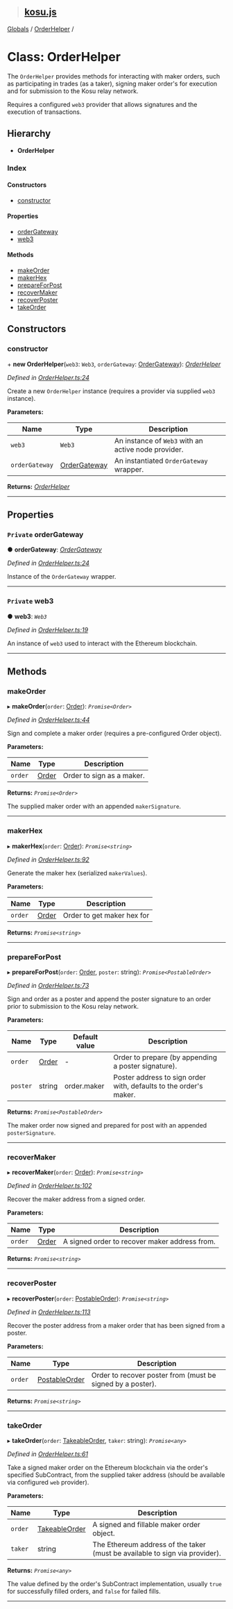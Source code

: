 > ## [kosu.js](../README.md)

[Globals](../globals.md) / [OrderHelper](orderhelper.md) /

# Class: OrderHelper

The `OrderHelper` provides methods for interacting with maker orders, such as
participating in trades (as a taker), signing maker order's for execution and
for submission to the Kosu relay network.

Requires a configured `web3` provider that allows signatures and the execution
of transactions.

## Hierarchy

* **OrderHelper**

### Index

#### Constructors

* [constructor](orderhelper.md#constructor)

#### Properties

* [orderGateway](orderhelper.md#private-ordergateway)
* [web3](orderhelper.md#private-web3)

#### Methods

* [makeOrder](orderhelper.md#makeorder)
* [makerHex](orderhelper.md#makerhex)
* [prepareForPost](orderhelper.md#prepareforpost)
* [recoverMaker](orderhelper.md#recovermaker)
* [recoverPoster](orderhelper.md#recoverposter)
* [takeOrder](orderhelper.md#takeorder)

## Constructors

###  constructor

\+ **new OrderHelper**(`web3`: `Web3`, `orderGateway`: [OrderGateway](ordergateway.md)): *[OrderHelper](orderhelper.md)*

*Defined in [OrderHelper.ts:24](url)*

Create a new `OrderHelper` instance (requires a provider via supplied `web3`
instance).

**Parameters:**

Name | Type | Description |
------ | ------ | ------ |
`web3` | `Web3` | An instance of `Web3` with an active node provider. |
`orderGateway` | [OrderGateway](ordergateway.md) | An instantiated `OrderGateway` wrapper.  |

**Returns:** *[OrderHelper](orderhelper.md)*

___

## Properties

### `Private` orderGateway

● **orderGateway**: *[OrderGateway](ordergateway.md)*

*Defined in [OrderHelper.ts:24](url)*

Instance of the `OrderGateway` wrapper.

___

### `Private` web3

● **web3**: *`Web3`*

*Defined in [OrderHelper.ts:19](url)*

An instance of `web3` used to interact with the Ethereum blockchain.

___

## Methods

###  makeOrder

▸ **makeOrder**(`order`: [Order](../interfaces/order.md)): *`Promise<Order>`*

*Defined in [OrderHelper.ts:44](url)*

Sign and complete a maker order (requires a pre-configured Order object).

**Parameters:**

Name | Type | Description |
------ | ------ | ------ |
`order` | [Order](../interfaces/order.md) | Order to sign as a maker. |

**Returns:** *`Promise<Order>`*

The supplied maker order with an appended `makerSignature`.

___

###  makerHex

▸ **makerHex**(`order`: [Order](../interfaces/order.md)): *`Promise<string>`*

*Defined in [OrderHelper.ts:92](url)*

Generate the maker hex (serialized `makerValues`).

**Parameters:**

Name | Type | Description |
------ | ------ | ------ |
`order` | [Order](../interfaces/order.md) | Order to get maker hex for  |

**Returns:** *`Promise<string>`*

___

###  prepareForPost

▸ **prepareForPost**(`order`: [Order](../interfaces/order.md), `poster`: string): *`Promise<PostableOrder>`*

*Defined in [OrderHelper.ts:73](url)*

Sign and order as a poster and append the poster signature to an order
prior to submission to the Kosu relay network.

**Parameters:**

Name | Type | Default value | Description |
------ | ------ | ------ | ------ |
`order` | [Order](../interfaces/order.md) | - | Order to prepare (by appending a poster signature). |
`poster` | string |  order.maker | Poster address to sign order with, defaults to the order's maker. |

**Returns:** *`Promise<PostableOrder>`*

The maker order now signed and prepared for post with an appended `posterSignature`.

___

###  recoverMaker

▸ **recoverMaker**(`order`: [Order](../interfaces/order.md)): *`Promise<string>`*

*Defined in [OrderHelper.ts:102](url)*

Recover the maker address from a signed order.

**Parameters:**

Name | Type | Description |
------ | ------ | ------ |
`order` | [Order](../interfaces/order.md) | A signed order to recover maker address from.  |

**Returns:** *`Promise<string>`*

___

###  recoverPoster

▸ **recoverPoster**(`order`: [PostableOrder](../interfaces/postableorder.md)): *`Promise<string>`*

*Defined in [OrderHelper.ts:113](url)*

Recover the poster address from a maker order that has been signed from a
poster.

**Parameters:**

Name | Type | Description |
------ | ------ | ------ |
`order` | [PostableOrder](../interfaces/postableorder.md) | Order to recover poster from (must be signed by a poster).  |

**Returns:** *`Promise<string>`*

___

###  takeOrder

▸ **takeOrder**(`order`: [TakeableOrder](../interfaces/takeableorder.md), `taker`: string): *`Promise<any>`*

*Defined in [OrderHelper.ts:61](url)*

Take a signed maker order on the Ethereum blockchain via the order's
specified SubContract, from the supplied taker address (should be available
via configured `web` provider).

**Parameters:**

Name | Type | Description |
------ | ------ | ------ |
`order` | [TakeableOrder](../interfaces/takeableorder.md) | A signed and fillable maker order object. |
`taker` | string | The Ethereum address of the taker (must be available to sign via provider). |

**Returns:** *`Promise<any>`*

The value defined by the order's SubContract implementation, usually `true`
for successfully filled orders, and `false` for failed fills.

___